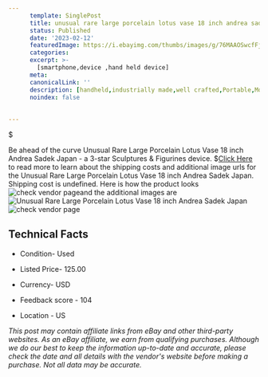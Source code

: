 ```yaml
---
      template: SinglePost
      title: unusual rare large porcelain lotus vase 18 inch andrea sadek japan
      status: Published
      date: '2023-02-12'
      featuredImage: https://i.ebayimg.com/thumbs/images/g/76MAAOSwcfFjxhnO/s-l225.jpg
      categories: 
      excerpt: >-
        [smartphone,device ,hand held device]
      meta:
      canonicalLink: ''
      description: [handheld,industrially made,well crafted,Portable,Mobile,Compact,Convenient,Lightweight,Maneuverable,Man-portable,Miniature,Carriable,Hand-held,Light,Holdable,Transportable,Mobile device,Pocket-sized,On-the-go,Wireless,Cordless,Compact size,Convenient size, smartphone,device ,hand held device]
      noindex: false
      
        
---
```

$

Be ahead of the curve Unusual Rare Large Porcelain Lotus Vase 18 inch Andrea Sadek Japan - a 3-star Sculptures & Figurines device.
$[Click Here](https://www.ebay.com/itm/393146736362?hash=item5b895f1eea%3Ag%3A76MAAOSwcfFjxhnO&mkevt=1&mkcid=1&mkrid=711-53200-19255-0&campid=%253CePNCampaignId%253E&customid=%253CreferenceId%253E&toolid=10049) to read more to learn about the shipping costs and additional image urls for the Unusual Rare Large Porcelain Lotus Vase 18 inch Andrea Sadek Japan. Shipping cost is undefined. Here is how the product looks ![check vendor page](https://i.ebayimg.com/thumbs/images/g/76MAAOSwcfFjxhnO/s-l225.jpg)and the additional images are![Unusual Rare Large Porcelain Lotus Vase 18 inch Andrea Sadek Japan](https://i.ebayimg.com/images/g/76MAAOSwcfFjxhnO/s-l1600.jpg)![check vendor page](https://origin-galleryplus.ebayimg.com/ws/web/393146736362_2_0_1/225x225.jpg,https://origin-galleryplus.ebayimg.com/ws/web/393146736362_3_0_1/225x225.jpg,https://origin-galleryplus.ebayimg.com/ws/web/393146736362_4_0_1/225x225.jpg,https://origin-galleryplus.ebayimg.com/ws/web/393146736362_5_0_1/225x225.jpg,https://origin-galleryplus.ebayimg.com/ws/web/393146736362_6_0_1/225x225.jpg,https://origin-galleryplus.ebayimg.com/ws/web/393146736362_7_0_1/225x225.jpg,https://origin-galleryplus.ebayimg.com/ws/web/393146736362_8_0_1/225x225.jpg,https://origin-galleryplus.ebayimg.com/ws/web/393146736362_9_0_1/225x225.jpg,https://origin-galleryplus.ebayimg.com/ws/web/393146736362_10_0_1/225x225.jpg,https://origin-galleryplus.ebayimg.com/ws/web/393146736362_11_0_1/225x225.jpg,https://origin-galleryplus.ebayimg.com/ws/web/393146736362_12_0_1/225x225.jpg)



 ## Technical Facts 



     
      

 - Condition- Used 


      

 - Listed Price- 125.00 


      

 - Currency- USD 


      

 - Feedback score - 104 


      

 - Location - US 


      
      

 *_This post may contain affiliate links from eBay and other third-party websites. As an eBay affiliate, we earn from qualifying purchases. Although we do our best to keep the information up-to-date and accurate, please check the date and all details with the vendor's website before making a purchase. Not all data may be accurate._*






